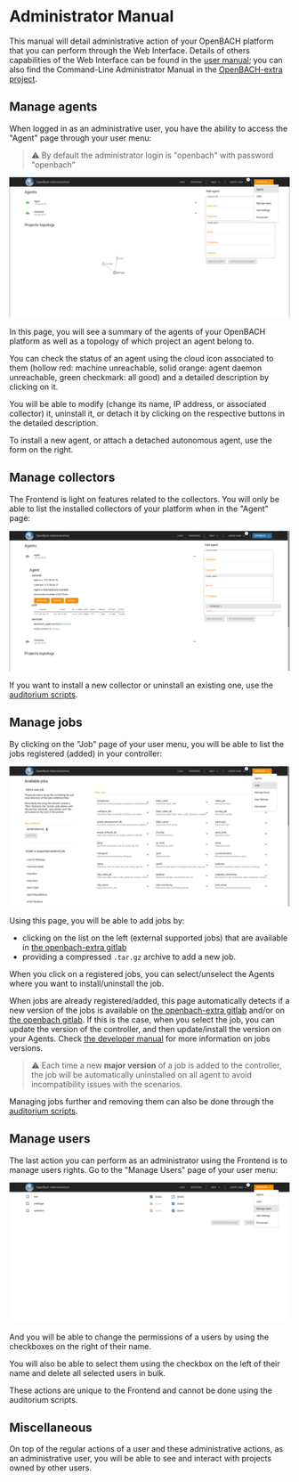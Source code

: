 # Administrator Manual

This manual will detail administrative action of your OpenBACH platform that you can perform
through the Web Interface. Details of others capabilities of the Web Interface can be found
in the [user manual](ihm/README.md); you can also find the Command-Line Administrator Manual
in the [OpenBACH-extra project][1].

## Manage agents

When logged in as an administrative user, you have the ability to access the "Agent"
page through your user menu:

> :warning: By default the administrator login is "openbach" with password "openbach"

![manage agents](/documents/usage/admin/manage_agents.png)

In this page, you will see a summary of the agents of your OpenBACH platform as well as a
topology of which project an agent belong to.

You can check the status of an agent using the cloud icon associated to them (hollow red:
machine unreachable, solid orange: agent daemon unreachable, green checkmark: all good)
and a detailed description by clicking on it.

You will be able to modify (change its name, IP address, or associated collector) it, uninstall
it, or detach it by clicking on the respective buttons in the detailed description.

To install a new agent, or attach a detached autonomous agent, use the form on the right.

## Manage collectors

The Frontend is light on features related to the collectors. You will only be able to list
the installed collectors of your platform when in the "Agent" page:

![list collectors](/documents/usage/admin/list_collectors.png)

If you want to install a new collector or uninstall an existing one, use the
[auditorium scripts][1].

## Manage jobs

By clicking on the "Job" page of your user menu, you will be able to list the jobs
registered (added) in your controller:

![list jobs](/documents/usage/admin/list_jobs.png)

Using this page, you will be able to add jobs by:
  * clicking on the list on the left (external supported jobs) that are available in [the openbach-extra gitlab][2]
  * providing a compressed `.tar.gz` archive to add a new job.

When you click on a registered jobs, you can select/unselect the Agents where you want
to install/uninstall the job.

When jobs are already registered/added, this page automatically detects if a new version
of the jobs is available on [the openbach-extra gitlab][2] and/or on [the openbach gitlab][3].
If this is the case, when you select the job, you can update the version of the controller,
and then update/install the version on your Agents. Check [the developer manual](/src/jobs/README.md)
for more information on jobs versions.

> :warning: Each time a new **major version** of a job is added to the controller, the job will be
automatically uninstalled on all agent to avoid incompatibility issues with the scenarios.

Managing jobs further and removing them can also be done through the [auditorium scripts][2].

## Manage users

The last action you can perform as an administrator using the Frontend is to manage users
rights. Go to the "Manage Users" page of your user menu:

![list users](/documents/usage/admin/list_users.png)

And you will be able to change the permissions of a users by using the checkboxes on the right of their name.

You will also be able to select them using the checkbox on the left of their name and
delete all selected users in bulk.

These actions are unique to the Frontend and cannot be done using the auditorium scripts.

## Miscellaneous

On top of the regular actions of a user and these administrative actions, as an administrative
user, you will be able to see and interact with projects owned by other users.


[1]: https://forge.net4sat.org/openbach/openbach-extra/blob/master/apis/auditorium_scripts/README.md
[2]: https://forge.net4sat.org/openbach/openbach-extra/tree/master/externals_jobs/stable_jobs
[3]: https://forge.net4sat.org/openbach/openbach/tree/master/src/jobs/core_jobs

